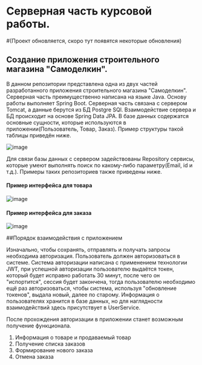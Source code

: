 # Серверная часть курсовой работы.
#(Проект обновляется, скоро тут появятся некоторые обновления)
## Создание приложения строительного магазина "Самоделкин".

В данном репозитории представлена одна из двух частей разработанного приложения строительного магазина "Самоделкин". Серверная часть преимущественно написана на языке Java. Основу работы выполняет Spring Boot.
Серверная часть связана с сервером Tomcat, а данные берутся из БД Postgre SQl. Взаимодействие сервера и БД происходит на основе
Spring Data JPA. В базе данных содержатся основные сущности, которые используются в приложении(Пользователь, Товар, Заказ).
Пример структуры такой таблицы приведён ниже.

![image](https://user-images.githubusercontent.com/83280920/168467865-cf14b59e-1482-4e68-8ccd-1157b3c7b894.png)

Для связи базы данных c сервером задействованы Repository сервисы, которые умеют выполнять поиск по 
какому-либо параметру(Email, id и т.д.). Примеры таких репозиториев также приведены ниже.

#### Пример интерфейса для товара
![image](https://user-images.githubusercontent.com/83280920/168467875-0a01f312-8465-4884-a890-c14bdfd830a6.png)
#### Пример интерфейса для заказа
![image](https://user-images.githubusercontent.com/83280920/168467881-edc5c6be-ddcf-4e90-b3f9-e29a5a557076.png)

##Порядок взаимодействия c приложением

Изначально, чтобы сохранять, отправлять и получать запросы необходима авторизация. Пользователь
должен авторизоваться в системе. Система авторизации написана с применением технологии JWT, при
успешной авторизации пользователю выдаётся токен, который будет исправно работать 30 минут, после
чего он "испортится", сессия будет закончена, тогда пользователю необходимо ещё раз авторизоваться,
чтобы система, используя "обновление токенов", выдала новый, далее по старому. Информация о пользователях
хранится в базе данных, но для наглядности взаимодействий здесь присутствует в UserService.

После прохождения авторизации в приложении станет возможным получение функционала.
1) Информация о товаре и продаваемый товар
2) Получение списка заказов
3) Формирование нового заказа
4) Отмена заказа

